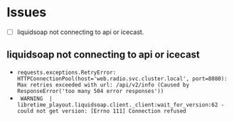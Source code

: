 # Issues

- [ ] liquidsoap not connecting to api or icecast.

## liquidsoap not connecting to api or icecast

- `requests.exceptions.RetryError: HTTPConnectionPool(host='web.radio.svc.cluster.local', port=8080): Max retries exceeded with url: /api/v2/info (Caused by ResponseError('too many 504 error responses'))`
- ` WARNING  | libretime_playout.liquidsoap.client._client:wait_for_version:62 - could not get version: [Errno 111] Connection refused`